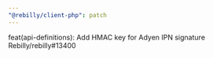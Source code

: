 ```yaml
---
"@rebilly/client-php": patch
---
```


feat(api-definitions): Add HMAC key for Adyen IPN signature Rebilly/rebilly#13400
